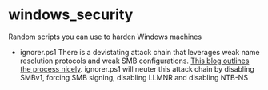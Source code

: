 # windows_security
Random scripts you can use to harden Windows machines

* ignorer.ps1
  There is a devistating attack chain that leverages weak name resolution protocols and weak SMB configurations. [This blog outlines the process nicely](https://byt3bl33d3r.github.io/practical-guide-to-ntlm-relaying-in-2017-aka-getting-a-foothold-in-under-5-minutes.html).
  ignorer.ps1 will neuter this attack chain by disabling SMBv1, forcing SMB signing, disabling LLMNR and disabling NTB-NS
